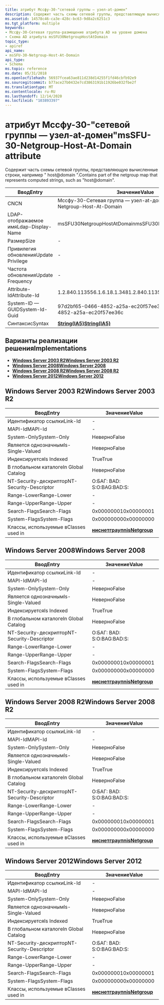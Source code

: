 ```yaml
---
title: атрибут Мссфу-30-"сетевой группы — узел-at-домен"
description: Содержит часть схемы сетевой группы, представляющую вычисленные строки, такие как \ 0034; домен узла \ 0034;.
ms.assetid: 14578c46-ca3e-428c-bc63-9d8a2c6251c3
ms.tgt_platform: multiple
keywords:
- Мссфу-30-Сетевая группа-размещение атрибута AD на уровне домена
- Схема AD атрибута msSFU30NetgroupHostAtDomain
topic_type:
- apiref
api_name:
- msSFU-30-Netgroup-Host-At-Domain
api_type:
- Schema
ms.topic: reference
ms.date: 05/31/2018
ms.openlocfilehash: 56937fcea63ae811d238d14255f1fd46cbfb92e9
ms.sourcegitcommit: b77ace27b0432e7cd3863191b11926be032fbe2f
ms.translationtype: MT
ms.contentlocale: ru-RU
ms.lasthandoff: 12/14/2020
ms.locfileid: "103893397"
---
```

# <a name="mssfu-30-netgroup-host-at-domain-attribute"></a><span data-ttu-id="ec4a0-105">атрибут Мссфу-30-"сетевой группы — узел-at-домен"</span><span class="sxs-lookup"><span data-stu-id="ec4a0-105">msSFU-30-Netgroup-Host-At-Domain attribute</span></span>

<span data-ttu-id="ec4a0-106">Содержит часть схемы сетевой группы, представляющую вычисленные строки, например " host@domain ".</span><span class="sxs-lookup"><span data-stu-id="ec4a0-106">Contains part of the netgroup map that represents computed strings, such as "host@domain".</span></span>



| <span data-ttu-id="ec4a0-107">Ввод</span><span class="sxs-lookup"><span data-stu-id="ec4a0-107">Entry</span></span> | <span data-ttu-id="ec4a0-108">Значение</span><span class="sxs-lookup"><span data-stu-id="ec4a0-108">Value</span></span> |
|-------------------|--------------------------------------|
| <span data-ttu-id="ec4a0-109">CN</span><span class="sxs-lookup"><span data-stu-id="ec4a0-109">CN</span></span>                | <span data-ttu-id="ec4a0-110">Мссфу-30-Сетевая группа — узел-at-домен</span><span class="sxs-lookup"><span data-stu-id="ec4a0-110">msSFU-30-Netgroup-Host-At-Domain</span></span>     |
| <span data-ttu-id="ec4a0-111">LDAP-отображаемое имя</span><span class="sxs-lookup"><span data-stu-id="ec4a0-111">Ldap-Display-Name</span></span> | <span data-ttu-id="ec4a0-112">msSFU30NetgroupHostAtDomain</span><span class="sxs-lookup"><span data-stu-id="ec4a0-112">msSFU30NetgroupHostAtDomain</span></span>          |
| <span data-ttu-id="ec4a0-113">Размер</span><span class="sxs-lookup"><span data-stu-id="ec4a0-113">Size</span></span>              | \-                                   |
| <span data-ttu-id="ec4a0-114">Привилегия обновления</span><span class="sxs-lookup"><span data-stu-id="ec4a0-114">Update Privilege</span></span>  | \-                                   |
| <span data-ttu-id="ec4a0-115">Частота обновления</span><span class="sxs-lookup"><span data-stu-id="ec4a0-115">Update Frequency</span></span>  | \-                                   |
| <span data-ttu-id="ec4a0-116">Attribute-Id</span><span class="sxs-lookup"><span data-stu-id="ec4a0-116">Attribute-Id</span></span>      | <span data-ttu-id="ec4a0-117">1.2.840.113556.1.6.18.1.348</span><span class="sxs-lookup"><span data-stu-id="ec4a0-117">1.2.840.113556.1.6.18.1.348</span></span>          |
| <span data-ttu-id="ec4a0-118">System-ID — GUID</span><span class="sxs-lookup"><span data-stu-id="ec4a0-118">System-Id-Guid</span></span>    | <span data-ttu-id="ec4a0-119">97d2bf65-0466-4852-a25a-ec20f57ee36c</span><span class="sxs-lookup"><span data-stu-id="ec4a0-119">97d2bf65-0466-4852-a25a-ec20f57ee36c</span></span> |
| <span data-ttu-id="ec4a0-120">Синтаксис</span><span class="sxs-lookup"><span data-stu-id="ec4a0-120">Syntax</span></span>            | [<span data-ttu-id="ec4a0-121">**String(IA5)**</span><span class="sxs-lookup"><span data-stu-id="ec4a0-121">**String(IA5)**</span></span>](s-string-ia5.md)  |



## <a name="implementations"></a><span data-ttu-id="ec4a0-122">Варианты реализации решения</span><span class="sxs-lookup"><span data-stu-id="ec4a0-122">Implementations</span></span>

-   [<span data-ttu-id="ec4a0-123">**Windows Server 2003 R2**</span><span class="sxs-lookup"><span data-stu-id="ec4a0-123">**Windows Server 2003 R2**</span></span>](#windows-server-2003-r2)
-   [<span data-ttu-id="ec4a0-124">**Windows Server 2008**</span><span class="sxs-lookup"><span data-stu-id="ec4a0-124">**Windows Server 2008**</span></span>](#windows-server-2008)
-   [<span data-ttu-id="ec4a0-125">**Windows Server 2008 R2**</span><span class="sxs-lookup"><span data-stu-id="ec4a0-125">**Windows Server 2008 R2**</span></span>](#windows-server-2008-r2)
-   [<span data-ttu-id="ec4a0-126">**Windows Server 2012**</span><span class="sxs-lookup"><span data-stu-id="ec4a0-126">**Windows Server 2012**</span></span>](#windows-server-2012)

## <a name="windows-server-2003-r2"></a><span data-ttu-id="ec4a0-127">Windows Server 2003 R2</span><span class="sxs-lookup"><span data-stu-id="ec4a0-127">Windows Server 2003 R2</span></span>



| <span data-ttu-id="ec4a0-128">Ввод</span><span class="sxs-lookup"><span data-stu-id="ec4a0-128">Entry</span></span> | <span data-ttu-id="ec4a0-129">Значение</span><span class="sxs-lookup"><span data-stu-id="ec4a0-129">Value</span></span> |
|------------------------|-------------------------------------------------|
| <span data-ttu-id="ec4a0-130">Идентификатор ссылки</span><span class="sxs-lookup"><span data-stu-id="ec4a0-130">Link-Id</span></span>                | \-                                              |
| <span data-ttu-id="ec4a0-131">MAPI-Id</span><span class="sxs-lookup"><span data-stu-id="ec4a0-131">MAPI-Id</span></span>                | \-                                              |
| <span data-ttu-id="ec4a0-132">System-Only</span><span class="sxs-lookup"><span data-stu-id="ec4a0-132">System-Only</span></span>            | <span data-ttu-id="ec4a0-133">Неверно</span><span class="sxs-lookup"><span data-stu-id="ec4a0-133">False</span></span>                                           |
| <span data-ttu-id="ec4a0-134">Является однозначным</span><span class="sxs-lookup"><span data-stu-id="ec4a0-134">Is-Single-Valued</span></span>       | <span data-ttu-id="ec4a0-135">Неверно</span><span class="sxs-lookup"><span data-stu-id="ec4a0-135">False</span></span>                                           |
| <span data-ttu-id="ec4a0-136">Индексируется</span><span class="sxs-lookup"><span data-stu-id="ec4a0-136">Is Indexed</span></span>             | <span data-ttu-id="ec4a0-137">True</span><span class="sxs-lookup"><span data-stu-id="ec4a0-137">True</span></span>                                            |
| <span data-ttu-id="ec4a0-138">В глобальном каталоге</span><span class="sxs-lookup"><span data-stu-id="ec4a0-138">In Global Catalog</span></span>      | <span data-ttu-id="ec4a0-139">Неверно</span><span class="sxs-lookup"><span data-stu-id="ec4a0-139">False</span></span>                                           |
| <span data-ttu-id="ec4a0-140">NT-Security-дескриптор</span><span class="sxs-lookup"><span data-stu-id="ec4a0-140">NT-Security-Descriptor</span></span> | <span data-ttu-id="ec4a0-141">О:БАГ: BAD: S:</span><span class="sxs-lookup"><span data-stu-id="ec4a0-141">O:BAG:BAD:S:</span></span>                                    |
| <span data-ttu-id="ec4a0-142">Range-Lower</span><span class="sxs-lookup"><span data-stu-id="ec4a0-142">Range-Lower</span></span>            | \-                                              |
| <span data-ttu-id="ec4a0-143">Range-Upper</span><span class="sxs-lookup"><span data-stu-id="ec4a0-143">Range-Upper</span></span>            | \-                                              |
| <span data-ttu-id="ec4a0-144">Search-Flags</span><span class="sxs-lookup"><span data-stu-id="ec4a0-144">Search-Flags</span></span>           | <span data-ttu-id="ec4a0-145">0x00000001</span><span class="sxs-lookup"><span data-stu-id="ec4a0-145">0x00000001</span></span>                                      |
| <span data-ttu-id="ec4a0-146">System-Flags</span><span class="sxs-lookup"><span data-stu-id="ec4a0-146">System-Flags</span></span>           | <span data-ttu-id="ec4a0-147">0x00000000</span><span class="sxs-lookup"><span data-stu-id="ec4a0-147">0x00000000</span></span>                                      |
| <span data-ttu-id="ec4a0-148">Классы, используемые в</span><span class="sxs-lookup"><span data-stu-id="ec4a0-148">Classes used in</span></span>        | [<span data-ttu-id="ec4a0-149">**ниснетграуп**</span><span class="sxs-lookup"><span data-stu-id="ec4a0-149">**nisNetgroup**</span></span>](c-nisnetgroup.md)<br/> |



## <a name="windows-server-2008"></a><span data-ttu-id="ec4a0-150">Windows Server 2008</span><span class="sxs-lookup"><span data-stu-id="ec4a0-150">Windows Server 2008</span></span>



| <span data-ttu-id="ec4a0-151">Ввод</span><span class="sxs-lookup"><span data-stu-id="ec4a0-151">Entry</span></span> | <span data-ttu-id="ec4a0-152">Значение</span><span class="sxs-lookup"><span data-stu-id="ec4a0-152">Value</span></span> |
|------------------------|-------------------------------------------------|
| <span data-ttu-id="ec4a0-153">Идентификатор ссылки</span><span class="sxs-lookup"><span data-stu-id="ec4a0-153">Link-Id</span></span>                | \-                                              |
| <span data-ttu-id="ec4a0-154">MAPI-Id</span><span class="sxs-lookup"><span data-stu-id="ec4a0-154">MAPI-Id</span></span>                | \-                                              |
| <span data-ttu-id="ec4a0-155">System-Only</span><span class="sxs-lookup"><span data-stu-id="ec4a0-155">System-Only</span></span>            | <span data-ttu-id="ec4a0-156">Неверно</span><span class="sxs-lookup"><span data-stu-id="ec4a0-156">False</span></span>                                           |
| <span data-ttu-id="ec4a0-157">Является однозначным</span><span class="sxs-lookup"><span data-stu-id="ec4a0-157">Is-Single-Valued</span></span>       | <span data-ttu-id="ec4a0-158">Неверно</span><span class="sxs-lookup"><span data-stu-id="ec4a0-158">False</span></span>                                           |
| <span data-ttu-id="ec4a0-159">Индексируется</span><span class="sxs-lookup"><span data-stu-id="ec4a0-159">Is Indexed</span></span>             | <span data-ttu-id="ec4a0-160">True</span><span class="sxs-lookup"><span data-stu-id="ec4a0-160">True</span></span>                                            |
| <span data-ttu-id="ec4a0-161">В глобальном каталоге</span><span class="sxs-lookup"><span data-stu-id="ec4a0-161">In Global Catalog</span></span>      | <span data-ttu-id="ec4a0-162">Неверно</span><span class="sxs-lookup"><span data-stu-id="ec4a0-162">False</span></span>                                           |
| <span data-ttu-id="ec4a0-163">NT-Security-дескриптор</span><span class="sxs-lookup"><span data-stu-id="ec4a0-163">NT-Security-Descriptor</span></span> | <span data-ttu-id="ec4a0-164">О:БАГ: BAD: S:</span><span class="sxs-lookup"><span data-stu-id="ec4a0-164">O:BAG:BAD:S:</span></span>                                    |
| <span data-ttu-id="ec4a0-165">Range-Lower</span><span class="sxs-lookup"><span data-stu-id="ec4a0-165">Range-Lower</span></span>            | \-                                              |
| <span data-ttu-id="ec4a0-166">Range-Upper</span><span class="sxs-lookup"><span data-stu-id="ec4a0-166">Range-Upper</span></span>            | \-                                              |
| <span data-ttu-id="ec4a0-167">Search-Flags</span><span class="sxs-lookup"><span data-stu-id="ec4a0-167">Search-Flags</span></span>           | <span data-ttu-id="ec4a0-168">0x00000001</span><span class="sxs-lookup"><span data-stu-id="ec4a0-168">0x00000001</span></span>                                      |
| <span data-ttu-id="ec4a0-169">System-Flags</span><span class="sxs-lookup"><span data-stu-id="ec4a0-169">System-Flags</span></span>           | <span data-ttu-id="ec4a0-170">0x00000000</span><span class="sxs-lookup"><span data-stu-id="ec4a0-170">0x00000000</span></span>                                      |
| <span data-ttu-id="ec4a0-171">Классы, используемые в</span><span class="sxs-lookup"><span data-stu-id="ec4a0-171">Classes used in</span></span>        | [<span data-ttu-id="ec4a0-172">**ниснетграуп**</span><span class="sxs-lookup"><span data-stu-id="ec4a0-172">**nisNetgroup**</span></span>](c-nisnetgroup.md)<br/> |



## <a name="windows-server-2008-r2"></a><span data-ttu-id="ec4a0-173">Windows Server 2008 R2</span><span class="sxs-lookup"><span data-stu-id="ec4a0-173">Windows Server 2008 R2</span></span>



| <span data-ttu-id="ec4a0-174">Ввод</span><span class="sxs-lookup"><span data-stu-id="ec4a0-174">Entry</span></span> | <span data-ttu-id="ec4a0-175">Значение</span><span class="sxs-lookup"><span data-stu-id="ec4a0-175">Value</span></span> |
|------------------------|-------------------------------------------------|
| <span data-ttu-id="ec4a0-176">Идентификатор ссылки</span><span class="sxs-lookup"><span data-stu-id="ec4a0-176">Link-Id</span></span>                | \-                                              |
| <span data-ttu-id="ec4a0-177">MAPI-Id</span><span class="sxs-lookup"><span data-stu-id="ec4a0-177">MAPI-Id</span></span>                | \-                                              |
| <span data-ttu-id="ec4a0-178">System-Only</span><span class="sxs-lookup"><span data-stu-id="ec4a0-178">System-Only</span></span>            | <span data-ttu-id="ec4a0-179">Неверно</span><span class="sxs-lookup"><span data-stu-id="ec4a0-179">False</span></span>                                           |
| <span data-ttu-id="ec4a0-180">Является однозначным</span><span class="sxs-lookup"><span data-stu-id="ec4a0-180">Is-Single-Valued</span></span>       | <span data-ttu-id="ec4a0-181">Неверно</span><span class="sxs-lookup"><span data-stu-id="ec4a0-181">False</span></span>                                           |
| <span data-ttu-id="ec4a0-182">Индексируется</span><span class="sxs-lookup"><span data-stu-id="ec4a0-182">Is Indexed</span></span>             | <span data-ttu-id="ec4a0-183">True</span><span class="sxs-lookup"><span data-stu-id="ec4a0-183">True</span></span>                                            |
| <span data-ttu-id="ec4a0-184">В глобальном каталоге</span><span class="sxs-lookup"><span data-stu-id="ec4a0-184">In Global Catalog</span></span>      | <span data-ttu-id="ec4a0-185">Неверно</span><span class="sxs-lookup"><span data-stu-id="ec4a0-185">False</span></span>                                           |
| <span data-ttu-id="ec4a0-186">NT-Security-дескриптор</span><span class="sxs-lookup"><span data-stu-id="ec4a0-186">NT-Security-Descriptor</span></span> | <span data-ttu-id="ec4a0-187">О:БАГ: BAD: S:</span><span class="sxs-lookup"><span data-stu-id="ec4a0-187">O:BAG:BAD:S:</span></span>                                    |
| <span data-ttu-id="ec4a0-188">Range-Lower</span><span class="sxs-lookup"><span data-stu-id="ec4a0-188">Range-Lower</span></span>            | \-                                              |
| <span data-ttu-id="ec4a0-189">Range-Upper</span><span class="sxs-lookup"><span data-stu-id="ec4a0-189">Range-Upper</span></span>            | \-                                              |
| <span data-ttu-id="ec4a0-190">Search-Flags</span><span class="sxs-lookup"><span data-stu-id="ec4a0-190">Search-Flags</span></span>           | <span data-ttu-id="ec4a0-191">0x00000001</span><span class="sxs-lookup"><span data-stu-id="ec4a0-191">0x00000001</span></span>                                      |
| <span data-ttu-id="ec4a0-192">System-Flags</span><span class="sxs-lookup"><span data-stu-id="ec4a0-192">System-Flags</span></span>           | <span data-ttu-id="ec4a0-193">0x00000000</span><span class="sxs-lookup"><span data-stu-id="ec4a0-193">0x00000000</span></span>                                      |
| <span data-ttu-id="ec4a0-194">Классы, используемые в</span><span class="sxs-lookup"><span data-stu-id="ec4a0-194">Classes used in</span></span>        | [<span data-ttu-id="ec4a0-195">**ниснетграуп**</span><span class="sxs-lookup"><span data-stu-id="ec4a0-195">**nisNetgroup**</span></span>](c-nisnetgroup.md)<br/> |



## <a name="windows-server-2012"></a><span data-ttu-id="ec4a0-196">Windows Server 2012</span><span class="sxs-lookup"><span data-stu-id="ec4a0-196">Windows Server 2012</span></span>



| <span data-ttu-id="ec4a0-197">Ввод</span><span class="sxs-lookup"><span data-stu-id="ec4a0-197">Entry</span></span> | <span data-ttu-id="ec4a0-198">Значение</span><span class="sxs-lookup"><span data-stu-id="ec4a0-198">Value</span></span> |
|------------------------|-------------------------------------------------|
| <span data-ttu-id="ec4a0-199">Идентификатор ссылки</span><span class="sxs-lookup"><span data-stu-id="ec4a0-199">Link-Id</span></span>                | \-                                              |
| <span data-ttu-id="ec4a0-200">MAPI-Id</span><span class="sxs-lookup"><span data-stu-id="ec4a0-200">MAPI-Id</span></span>                | \-                                              |
| <span data-ttu-id="ec4a0-201">System-Only</span><span class="sxs-lookup"><span data-stu-id="ec4a0-201">System-Only</span></span>            | <span data-ttu-id="ec4a0-202">Неверно</span><span class="sxs-lookup"><span data-stu-id="ec4a0-202">False</span></span>                                           |
| <span data-ttu-id="ec4a0-203">Является однозначным</span><span class="sxs-lookup"><span data-stu-id="ec4a0-203">Is-Single-Valued</span></span>       | <span data-ttu-id="ec4a0-204">Неверно</span><span class="sxs-lookup"><span data-stu-id="ec4a0-204">False</span></span>                                           |
| <span data-ttu-id="ec4a0-205">Индексируется</span><span class="sxs-lookup"><span data-stu-id="ec4a0-205">Is Indexed</span></span>             | <span data-ttu-id="ec4a0-206">True</span><span class="sxs-lookup"><span data-stu-id="ec4a0-206">True</span></span>                                            |
| <span data-ttu-id="ec4a0-207">В глобальном каталоге</span><span class="sxs-lookup"><span data-stu-id="ec4a0-207">In Global Catalog</span></span>      | <span data-ttu-id="ec4a0-208">Неверно</span><span class="sxs-lookup"><span data-stu-id="ec4a0-208">False</span></span>                                           |
| <span data-ttu-id="ec4a0-209">NT-Security-дескриптор</span><span class="sxs-lookup"><span data-stu-id="ec4a0-209">NT-Security-Descriptor</span></span> | <span data-ttu-id="ec4a0-210">О:БАГ: BAD: S:</span><span class="sxs-lookup"><span data-stu-id="ec4a0-210">O:BAG:BAD:S:</span></span>                                    |
| <span data-ttu-id="ec4a0-211">Range-Lower</span><span class="sxs-lookup"><span data-stu-id="ec4a0-211">Range-Lower</span></span>            | \-                                              |
| <span data-ttu-id="ec4a0-212">Range-Upper</span><span class="sxs-lookup"><span data-stu-id="ec4a0-212">Range-Upper</span></span>            | \-                                              |
| <span data-ttu-id="ec4a0-213">Search-Flags</span><span class="sxs-lookup"><span data-stu-id="ec4a0-213">Search-Flags</span></span>           | <span data-ttu-id="ec4a0-214">0x00000001</span><span class="sxs-lookup"><span data-stu-id="ec4a0-214">0x00000001</span></span>                                      |
| <span data-ttu-id="ec4a0-215">System-Flags</span><span class="sxs-lookup"><span data-stu-id="ec4a0-215">System-Flags</span></span>           | <span data-ttu-id="ec4a0-216">0x00000000</span><span class="sxs-lookup"><span data-stu-id="ec4a0-216">0x00000000</span></span>                                      |
| <span data-ttu-id="ec4a0-217">Классы, используемые в</span><span class="sxs-lookup"><span data-stu-id="ec4a0-217">Classes used in</span></span>        | [<span data-ttu-id="ec4a0-218">**ниснетграуп**</span><span class="sxs-lookup"><span data-stu-id="ec4a0-218">**nisNetgroup**</span></span>](c-nisnetgroup.md)<br/> |



 

 






